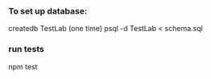 ### To set up database:
createdb TestLab (one time)
psql -d TestLab < schema.sql

### run tests
npm test